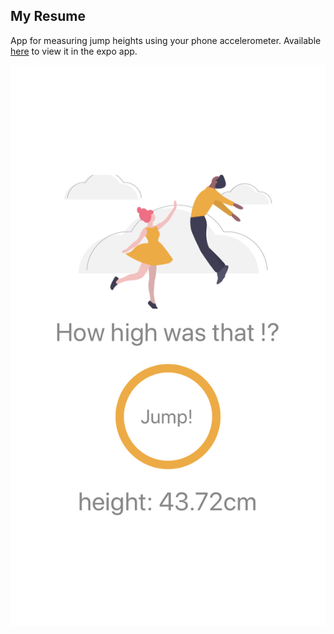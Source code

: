 ## My Resume

App for measuring jump heights using your phone accelerometer.
Available [here](https://expo.io/@smauret/how-high) to view it in the expo app.

![preview](https://raw.githubusercontent.com/smauret/how-high/master/assets/screenshot.png)